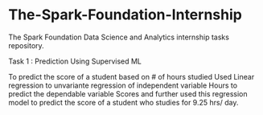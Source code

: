 # The-Spark-Foundation-Internship
The Spark Foundation Data Science and Analytics internship tasks repository.

Task 1 : Prediction Using Supervised ML

To predict the score of a student based on # of hours studied Used Linear regression to unvariante regression of independent variable Hours to predict the dependable variable Scores and further used this regression model to predict the score of a student who studies for 9.25 hrs/ day.
